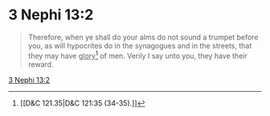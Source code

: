 # 3 Nephi 13:2

> Therefore, when ye shall do your alms do not sound a trumpet before you, as will hypocrites do in the synagogues and in the streets, that they may have <u>glory</u>[^a] of men. Verily I say unto you, they have their reward.

[3 Nephi 13:2](https://www.churchofjesuschrist.org/study/scriptures/bofm/3-ne/13?lang=eng&id=p2#p2)


[^a]: [[D&C 121.35|D&C 121:35 (34-35).]]
